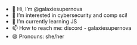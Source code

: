 - 👋 Hi, I’m @galaxiesupernova
- 👀 I’m interested in cybersecurity and comp sci!
- 🌱 I’m currently learning JS
- 📫 How to reach me: discord - galaxiesupernova
- 😄 Pronouns: she/her

<!---
galaxiesupernova/galaxiesupernova is a ✨ special ✨ repository because its `README.md` (this file) appears on your GitHub profile.
You can click the Preview link to take a look at your changes.
--->
